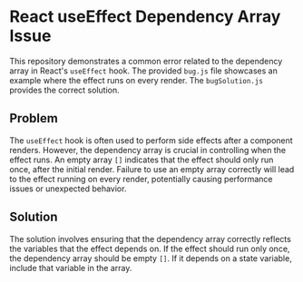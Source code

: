 # React useEffect Dependency Array Issue

This repository demonstrates a common error related to the dependency array in React's `useEffect` hook.  The provided `bug.js` file showcases an example where the effect runs on every render. The `bugSolution.js` provides the correct solution.

## Problem

The `useEffect` hook is often used to perform side effects after a component renders.  However, the dependency array is crucial in controlling when the effect runs. An empty array `[]` indicates that the effect should only run once, after the initial render.  Failure to use an empty array correctly will lead to the effect running on every render, potentially causing performance issues or unexpected behavior.

## Solution

The solution involves ensuring that the dependency array correctly reflects the variables that the effect depends on.  If the effect should run only once, the dependency array should be empty `[]`.  If it depends on a state variable, include that variable in the array.